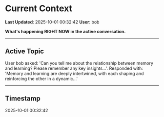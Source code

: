 # Current Context

**Last Updated**: 2025-10-01 00:32:42
**User**: bob

**What's happening RIGHT NOW in the active conversation.**

---

## Active Topic

User bob asked: 'Can you tell me about the relationship between memory and learning? Please remember any key insights...'. Responded with: 'Memory and learning are deeply intertwined, with each shaping and reinforcing the other in a dynamic...'

---

## Timestamp

2025-10-01 00:32:42
